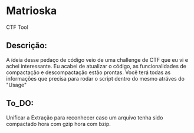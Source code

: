 # Matrioska
CTF Tool 

## Descrição:
 A ídeia desse pedaço de código veio de uma challenge de CTF que eu vi e achei interessante. Eu acabei de atualizar o código, as funcionalidades de compactação e descompactação estão prontas. Você terá todas as informações que precisa para rodar o script dentro do mesmo atráves do "Usage"

##  To_DO:
  Unificar a Extração para reconhecer caso um arquivo tenha sido compactado hora com gzip hora com bzip.
